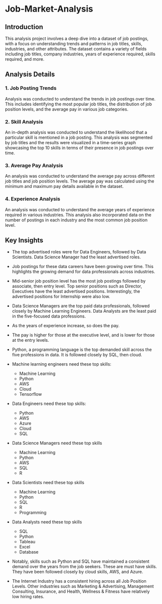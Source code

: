 # Job-Market-Analysis

## Introduction

This analysis project involves a deep dive into a dataset of job postings, with a focus on understanding trends and patterns in job titles, skills, industries, and other attributes. The dataset contains a variety of fields including job titles, company industries, years of experience required, skills required, and more.

## Analysis Details

### 1. Job Posting Trends

Analysis was conducted to understand the trends in job postings over time. This includes identifying the most popular job titles, the distribution of job position levels, and the average pay in various job categories.

### 2. Skill Analysis

An in-depth analysis was conducted to understand the likelihood that a particular skill is mentioned in a job posting. This analysis was segmented by job titles and the results were visualized in a time-series graph showcasing the top 10 skills in terms of their presence in job postings over time.

### 3. Average Pay Analysis

An analysis was conducted to understand the average pay across different job titles and job position levels. The average pay was calculated using the minimum and maximum pay details available in the dataset.

### 4. Experience Analysis

An analysis was conducted to understand the average years of experience required in various industries. This analysis also incorporated data on the number of postings in each industry and the most common job position level.

## Key Insights

- The top advertised roles were for Data Engineers, followed by Data Scientists. Data Science Manager had the least advertised roles.
- Job postings for these data careers have been growing over time. This highlights the growing demand for data professionals across industries.
- Mid-senior job position level has the most job postings followed by associate, then entry level. Top senior positions such as Director, Executives have the least advertised positions. Interestingly, the advertised positions for Internship were also low.
- Data Science Managers are the top paid data professionals, followed closely by Machine Learning Engineers. Data Analysts are the least paid in the five-focused data professions.
- As the years of experience increase, so does the pay.
- The pay is higher for those at the executive level, and is lower for those at the entry levels.
- Python, a programming language is the top demanded skill across the five professions in data. It is followed closely by SQL, then cloud. 
- Machine learning engineers need these top skills:
    - Machine Learning
    - Python
    - AWS
    - Cloud
    - Tensorflow
- Data Engineers need these top skills:
    - Python
    - AWS
    - Azure
    - Cloud
    - SQL
- Data Science Managers need these top skills
    - Machine Learning
    - Python
    - AWS
    - SQL
    - R
- Data Scientists need these top skills
    - Machine Learning
    - Python
    - SQL
    - R
    - Programming
- Data Analysts need these top skills
    - SQL
    - Python
    - Tableau
    - Excel
    - Database

- Notably, skills such as Python and SQL have maintained a consistent demand over the years from the job seekers. These are must have skills. They have been followed closely by cloud skills, AWS, and Azure.

- The Internet Industry has a consistent hiring across all Job Position Levels. Other industries such as Marketing & Advertising, Management Consulting, Insurance, and Health, Wellness & Fitness have relatively low hiring rates.


